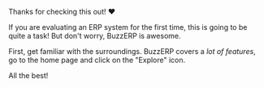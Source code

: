 Thanks for checking this out! ❤️

If you are evaluating an ERP system for the first time, this is going to be quite a task! But don't worry, BuzzERP is awesome.

First, get familiar with the surroundings. BuzzERP covers a *lot of features*, go to the home page and click on the "Explore" icon.

All the best!
